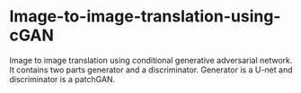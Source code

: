 # Image-to-image-translation-using-cGAN
Image to image translation using conditional generative adversarial network. It contains two parts generator and a discriminator. Generator is a U-net and discriminator is a  patchGAN. 
